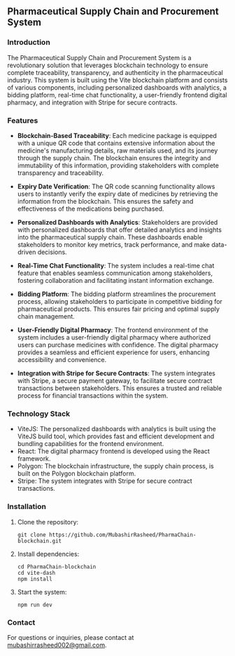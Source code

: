## Pharmaceutical Supply Chain and Procurement System



### Introduction
The Pharmaceutical Supply Chain and Procurement System is a revolutionary solution that leverages blockchain technology to ensure complete traceability, transparency, and authenticity in the pharmaceutical industry. This system is built using the Vite blockchain platform and consists of various components, including personalized dashboards with analytics, a bidding platform, real-time chat functionality, a user-friendly frontend digital pharmacy, and integration with Stripe for secure contracts.

### Features

- **Blockchain-Based Traceability**: Each medicine package is equipped with a unique QR code that contains extensive information about the medicine's manufacturing details, raw materials used, and its journey through the supply chain. The blockchain ensures the integrity and immutability of this information, providing stakeholders with complete transparency and traceability.

- **Expiry Date Verification**: The QR code scanning functionality allows users to instantly verify the expiry date of medicines by retrieving the information from the blockchain. This ensures the safety and effectiveness of the medications being purchased.

- **Personalized Dashboards with Analytics**: Stakeholders are provided with personalized dashboards that offer detailed analytics and insights into the pharmaceutical supply chain. These dashboards enable stakeholders to monitor key metrics, track performance, and make data-driven decisions.

- **Real-Time Chat Functionality**: The system includes a real-time chat feature that enables seamless communication among stakeholders, fostering collaboration and facilitating instant information exchange.

- **Bidding Platform**: The bidding platform streamlines the procurement process, allowing stakeholders to participate in competitive bidding for pharmaceutical products. This ensures fair pricing and optimal supply chain management.

- **User-Friendly Digital Pharmacy**: The frontend environment of the system includes a user-friendly digital pharmacy where authorized users can purchase medicines with confidence. The digital pharmacy provides a seamless and efficient experience for users, enhancing accessibility and convenience.

- **Integration with Stripe for Secure Contracts**: The system integrates with Stripe, a secure payment gateway, to facilitate secure contract transactions between stakeholders. This ensures a trusted and reliable process for financial transactions within the system.

### Technology Stack

- ViteJS: The personalized dashboards with analytics is built using the ViteJS build tool, which provides fast and efficient development and bundling capabilities for the frontend environment.
- React: The digital pharmacy frontend is developed using the React framework.
- Polygon: The blockchain infrastructure, the supply chain process, is built on the Polygon blockchain platform.
- Stripe: The system integrates with Stripe for secure contract transactions.

### Installation

1. Clone the repository:
   ```
   git clone https://github.com/MubashirRasheed/PharmaChain-blockchain.git
   ```

2. Install dependencies:
   ```
   cd PharmaChain-blockchain
   cd vite-dash
   npm install
   ```

3. Start the system:
   ```
   npm run dev
   ```


### Contact

For questions or inquiries, please contact at [mubashirrasheed002@gmail.com](mailto:mubashirrasheed002@gmail.com).
